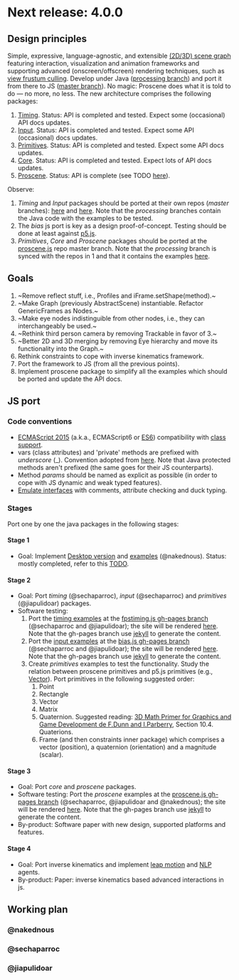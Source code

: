 # Next release: 4.0.0

## Design principles

Simple, expressive, language-agnostic, and extensible [(2D/3D) scene graph](https://en.wikipedia.org/wiki/Scene_graph) featuring interaction, visualization and animation frameworks and supporting advanced (onscreen/offscreen) rendering techniques, such as [view frustum culling](http://cgvr.informatik.uni-bremen.de/teaching/cg_literatur/lighthouse3d_view_frustum_culling/index.html). Develop under Java ([processing branch](https://github.com/VisualComputing/proscene.js/tree/processing)) and port it from there to JS ([master branch](https://github.com/VisualComputing/proscene.js/tree/master)). No magic: Proscene does what it is told to do — no more, no less. The new architecture comprises the following packages:

1. [Timing](https://github.com/VisualComputing/proscene.js/tree/processing/src/remixlab/timing). Status: API is completed and tested. Expect some (occasional) API docs updates.
2. [Input](https://github.com/VisualComputing/proscene.js/tree/processing/src/remixlab/input). Status: API is completed and tested. Expect some API (occasional) docs updates.
3. [Primitives](https://github.com/VisualComputing/proscene.js/tree/processing/src/remixlab/primitives). Status: API is completed and tested. Expect some API docs updates.
4. [Core](https://github.com/VisualComputing/proscene.js/tree/processing/src/remixlab/core). Status: API is completed and tested. Expect lots of API docs updates.
5. [Proscene](https://github.com/VisualComputing/proscene.js/tree/processing/src/remixlab/proscene). Status: API is complete (see TODO [here](https://github.com/VisualComputing/proscene.js/blob/processing/TODO.md)).

Observe:

1. *Timing* and *Input* packages should be ported at their own repos (_master_ branches): [here](https://github.com/VisualComputing/fpstiming.js) and [here](https://github.com/VisualComputing/bias.js). Note that the _processing_ branches contain the Java code with the examples to be tested.
2. The _bias_ js port is key as a design proof-of-concept. Testing should be done at least against [p5.js](https://p5js.org/).
3. *Primitives*, *Core* and *Proscene* packages should be ported at the [proscene.js](https://github.com/VisualComputing/proscene.js) repo master branch. Note that the _processing_ branch is synced with the repos in 1 and that it contains the examples [here](https://github.com/VisualComputing/proscene.js/tree/processing/testing).

## Goals

1. ~Remove reflect stuff, i.e., Profiles and iFrame.setShape(method).~
2. ~Make Graph (previously AbstractScene) instantiable. Refactor GenericFrames as Nodes.~
3. ~Make eye nodes indistinguible from other nodes, i.e., they can interchangeably be used.~
4. ~Rethink third person camera by removing Trackable in favor of 3.~
5. ~Better 2D and 3D merging by removing Eye hierarchy and move its functionality into the Graph.~
6. Rethink constraints to cope with inverse kinematics framework.
7. Port the framework to JS (from all the previous points).
8. Implement proscene package to simplify all the examples which should be ported and update the API docs.

## JS port

### Code conventions

* [ECMAScript 2015](http://es6-features.org) (a.k.a., ECMAScript6 or [ES6](https://en.wikipedia.org/wiki/ECMAScript#6th_Edition_-_ECMAScript_2015)) compatibility with [class support](https://developer.mozilla.org/en-US/docs/Web/JavaScript/Reference/Classes).
* vars (class attributes) and 'private' methods are prefixed with _underscore_ (_). Convention adopted from [here](https://developer.mozilla.org/en-US/docs/Archive/Add-ons/Add-on_SDK/Guides/Contributor_s_Guide/Private_Properties). Note that Java protected methods aren't prefixed (the same goes for their JS counterparts).
* Method _params_ should be named as explicit as possible (in order to cope with JS dynamic and weak typed features).
* [Emulate interfaces](http://jscriptpatterns.blogspot.com.co/2013/01/javascript-interfaces.html) with comments, attribute checking and duck typing.

### Stages

Port one by one the java packages in the following stages:

#### Stage 1

* Goal: Implement [Desktop version](https://github.com/VisualComputing/proscene.js/tree/processing) and [examples](https://github.com/VisualComputing/proscene.js/tree/processing/testing) (@nakednous). Status: mostly completed, refer to this [TODO](https://github.com/VisualComputing/proscene.js/blob/processing/TODO.md).

#### Stage 2

* Goal: Port _timing_ (@sechaparroc), _input_ (@sechaparroc) and _primitives_ (@jiapulidoar) packages.
* Software testing:
    1. Port the [timing examples](https://github.com/VisualComputing/fpstiming.js/tree/processing/examples) at the [fpstiming.js gh-pages branch](https://github.com/VisualComputing/fpstiming.js/tree/gh-pages) (@sechaparroc and @jiapulidoar); the site will be rendered [here](https://visualcomputing.github.io/fpstiming.js/). Note that the gh-pages branch use [jekyll](https://jekyllrb.com/) to generate the content.
    2. Port the [input examples](https://github.com/VisualComputing/bias.js/tree/processing/examples) at the [bias.js gh-pages branch](https://github.com/VisualComputing/bias.js/tree/gh-pages) (@sechaparroc and @jiapulidoar); the site will be rendered [here](https://visualcomputing.github.io/bias.js/). Note that the gh-pages branch use [jekyll](https://jekyllrb.com/) to generate the content.
    3. Create _primitives_ examples to test the functionality. Study the relation between proscene primitives and p5.js primitives (e.g., [Vector](https://p5js.org/reference/#/p5.Vector)). Port primitives in the following suggested order:
        1. Point
        2. Rectangle
        3. Vector
        4. Matrix
        5. Quaternion. Suggested reading: [3D Math Primer for Graphics and Game Development de F.Dunn and I.Parberry](https://tfetimes.com/wp-content/uploads/2015/04/F.Dunn-I.Parberry-3D-Math-Primer-for-Graphics-and-Game-Development.pdf), Section 10.4. Quaterions.
        6. Frame (and then constraints inner package) which comprises a vector (position), a quaternion (orientation) and a magnitude (scalar).

#### Stage 3

* Goal: Port _core_ and _proscene_ packages.
* Software testing: Port the _proscene_ examples at the [proscene.js gh-pages branch](https://github.com/VisualComputing/proscene.js/tree/gh-pages) (@sechaparroc, @jiapulidoar and @nakednous); the site will be rendered [here](https://visualcomputing.github.io/proscene.js/). Note that the gh-pages branch use [jekyll](https://jekyllrb.com/) to generate the content.
* By-product: Software paper with new design, supported platforms and features.

#### Stage 4

* Goal: Port inverse kinematics and implement [leap motion](https://en.wikipedia.org/wiki/Leap_Motion) and [NLP](https://en.wikipedia.org/wiki/Natural_language_processing) agents.
* By-product: Paper: inverse kinematics based advanced interactions in js.

## Working plan

### @nakednous

### @sechaparroc

### @jiapulidoar
